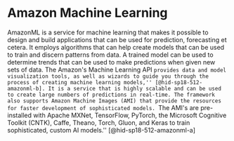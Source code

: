 Amazon Machine Learning
=======================

AmazonML is a service for machine learning that makes it possible to
design and build applications that can be used for prediction,
forecasting et cetera. It employs algorithms that can help create models
that can be used to train and discern patterns from data. A trained
model can be used to determine trends that can be used to make
predictions when given new sets of data. The Amazon's Machine Learning
API ``provides data and model visualization tools, as well as wizards to
guide you through the process of creating machine learning
models,'' [@hid-sp18-512-amazonml-b]. It is a service that is highly
scalable and can be used to create large numbers of predictions in
real-time. The framework also supports Amazon Machine Images (AMI) that
provide the resources for faster development of sophisticated models.
``The AMI's are pre-installed with Apache MXNet, TensorFlow, PyTorch, the
Microsoft Cognitive Toolkit (CNTK), Caffe, Theano, Torch, Gluon, and
Keras to train sophisticated, custom AI
models.'' [@hid-sp18-512-amazonml-a]
